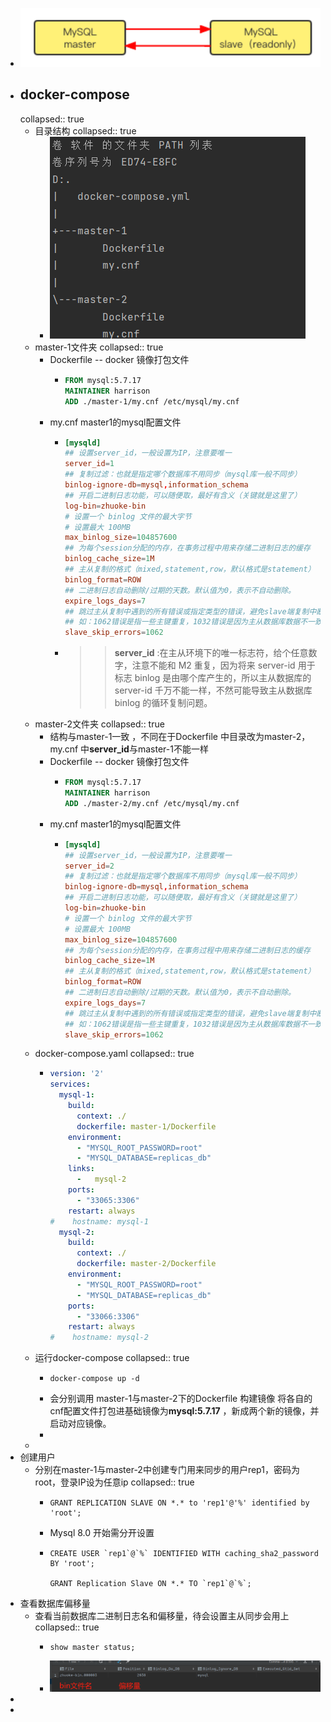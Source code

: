 - ![image.png](../assets/image_1654652170641_0.png)
- ## docker-compose
  collapsed:: true
	- 目录结构
	  collapsed:: true
		- ![image.png](../assets/image_1654652794942_0.png)
	- master-1文件夹
	  collapsed:: true
		- Dockerfile  -- docker 镜像打包文件
			- ```Dockerfile  
			  FROM mysql:5.7.17
			  MAINTAINER harrison
			  ADD ./master-1/my.cnf /etc/mysql/my.cnf
			  ```
		- my.cnf master1的mysql配置文件
			- ```cnf
			  [mysqld]
			  ## 设置server_id，一般设置为IP，注意要唯一
			  server_id=1
			  ## 复制过滤：也就是指定哪个数据库不用同步（mysql库一般不同步）
			  binlog-ignore-db=mysql,information_schema
			  ## 开启二进制日志功能，可以随便取，最好有含义（关键就是这里了）
			  log-bin=zhuoke-bin
			  # 设置一个 binlog 文件的最大字节
			  # 设置最大 100MB
			  max_binlog_size=104857600
			  ## 为每个session分配的内存，在事务过程中用来存储二进制日志的缓存
			  binlog_cache_size=1M
			  ## 主从复制的格式（mixed,statement,row，默认格式是statement）
			  binlog_format=ROW
			  ## 二进制日志自动删除/过期的天数。默认值为0，表示不自动删除。
			  expire_logs_days=7
			  ## 跳过主从复制中遇到的所有错误或指定类型的错误，避免slave端复制中断。
			  ## 如：1062错误是指一些主键重复，1032错误是因为主从数据库数据不一致
			  slave_skip_errors=1062
			  ```
			- >>  **server_id** :在主从环境下的唯一标志符，给个任意数字，注意不能和 M2 重复，因为将来 server-id 用于标志 binlog 是由哪个库产生的，所以主从数据库的 server-id 千万不能一样，不然可能导致主从数据库 binlog 的循环复制问题。
	- master-2文件夹
	  collapsed:: true
		- 结构与master-1一致 ，不同在于Dockerfile  中目录改为master-2，my.cnf 中**server_id**与master-1不能一样
		- Dockerfile  -- docker 镜像打包文件
			- ```Dockerfile  
			  FROM mysql:5.7.17
			  MAINTAINER harrison
			  ADD ./master-2/my.cnf /etc/mysql/my.cnf
			  ```
		- my.cnf master1的mysql配置文件
			- ```cnf
			  [mysqld]
			  ## 设置server_id，一般设置为IP，注意要唯一
			  server_id=2
			  ## 复制过滤：也就是指定哪个数据库不用同步（mysql库一般不同步）
			  binlog-ignore-db=mysql,information_schema
			  ## 开启二进制日志功能，可以随便取，最好有含义（关键就是这里了）
			  log-bin=zhuoke-bin
			  # 设置一个 binlog 文件的最大字节
			  # 设置最大 100MB
			  max_binlog_size=104857600
			  ## 为每个session分配的内存，在事务过程中用来存储二进制日志的缓存
			  binlog_cache_size=1M
			  ## 主从复制的格式（mixed,statement,row，默认格式是statement）
			  binlog_format=ROW
			  ## 二进制日志自动删除/过期的天数。默认值为0，表示不自动删除。
			  expire_logs_days=7
			  ## 跳过主从复制中遇到的所有错误或指定类型的错误，避免slave端复制中断。
			  ## 如：1062错误是指一些主键重复，1032错误是因为主从数据库数据不一致
			  slave_skip_errors=1062
			  ```
	- docker-compose.yaml
	  collapsed:: true
		- ```Yaml
		  version: '2'
		  services:
		    mysql-1:
		      build:
		        context: ./
		        dockerfile: master-1/Dockerfile
		      environment:
		        - "MYSQL_ROOT_PASSWORD=root"
		        - "MYSQL_DATABASE=replicas_db"
		      links:
		        -   mysql-2
		      ports:
		        - "33065:3306"
		      restart: always
		  #    hostname: mysql-1
		    mysql-2:
		      build:
		        context: ./
		        dockerfile: master-2/Dockerfile
		      environment:
		        - "MYSQL_ROOT_PASSWORD=root"
		        - "MYSQL_DATABASE=replicas_db"
		      ports:
		        - "33066:3306"
		      restart: always
		  #    hostname: mysql-2
		  ```
	- 运行docker-compose
	  collapsed:: true
		- ```xshell
		  docker-compose up -d
		  ```
		- 会分别调用 master-1与master-2下的Dockerfile 构建镜像 将各自的 cnf配置文件打包进基础镜像为**mysql:5.7.17** ，新成两个新的镜像，并启动对应镜像。
		-
	-
- 创建用户
	- 分别在master-1与master-2中创建专门用来同步的用户rep1，密码为 root，登录IP设为任意ip
	  collapsed:: true
		- ```shell
		  GRANT REPLICATION SLAVE ON *.* to 'rep1'@'%' identified by 'root';
		  ```
		- Mysql 8.0 开始需分开设置
		- ```shell
		  CREATE USER `rep1`@`%` IDENTIFIED WITH caching_sha2_password BY 'root';
		  
		  GRANT Replication Slave ON *.* TO `rep1`@`%`;
		  ```
- 查看数据库偏移量
	- 查看当前数据库二进制日志名和偏移量，待会设置主从同步会用上
	  collapsed:: true
		- ```shell
		  show master status;
		  ```
		- ![image.png](../assets/image_1654654522766_0.png)
-
-